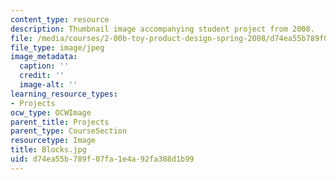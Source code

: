 ```yaml
---
content_type: resource
description: Thumbnail image accompanying student project from 2008.
file: /media/courses/2-00b-toy-product-design-spring-2008/d74ea55b789f07fa1e4a92fa388d1b99_Blocks.jpg
file_type: image/jpeg
image_metadata:
  caption: ''
  credit: ''
  image-alt: ''
learning_resource_types:
- Projects
ocw_type: OCWImage
parent_title: Projects
parent_type: CourseSection
resourcetype: Image
title: Blocks.jpg
uid: d74ea55b-789f-07fa-1e4a-92fa388d1b99
---
```

